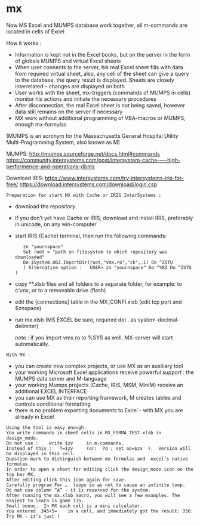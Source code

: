 # mx
Now MS Excel and MUMPS database work together, all m-commands are located in cells of Excel

How it works :
  - Information is kept not in the Excel books, but on the server in the form of globals MUMPS and virtual Excel sheets
  - When user connects to the server, his real Excel sheet fills with data from required virtual sheet, also, any cell of the sheet can give a query to the database, the query result is displayed. Sheets are closely interrelated – changes are displayed on both
  - User works with the sheet, mx-triggers (commands of MUMPS in cells) monitor his actions and initiate the necessary procedures
  - After disconnection, the real Excel sheet is not being saved, however data still remains on the server if necessary
  - MX work without additional programming of VBA-macros or MUMPS, enough mx-formulas
  
  (MUMPS is an acronym for the Massachusetts General Hospital Utility Multi-Programming System, also known as M)

  MUMPS:  http://mumps.sourceforge.net/docs.html#commands  
	https://community.intersystems.com/post/intersystem-cache-—-high-performence-and-operations-dbms  
	
  Download IRIS: https://www.intersystems.com/try-intersystems-iris-for-free/
		https://download.intersystems.com/download/login.csp

	Preparation for start MX with Cache or IRIS InterSystems :
  -  download the repository
  -  if you don’t yet have Cache or IRIS, download and install IRIS, preferably in unicode, on any win-computer
  -  start IRIS (Cache) terminal, then run the following commands:
  
			zn "yournspace"
			Set root = "path on filesystem to which repository was downloaded"
			Do $System.OBJ.ImportDir(root,"vmx.ro","ck",,1) Do ^ZSTU
			( Alternative option :   USER> zn "yournspace" Do ^%RI Do ^ZSTU  )
  -  copy **.xlsb files and all folders to a separate folder, for example: to c:\mx\, or to a removable drive (flash) 
  -  edit the [connections] table in the MX_CONFI.xlsb (edit tcp port and $znspace)
  -  run mx.xlsb (MS EXCEL be sure, required dot . as system-decimal-delimiter)

		note : if you import vmx.ro to %SYS as well, MX-server will start automatically.

	With MX :
  
  -  you can create new complex projects, or use MX as an auxiliary tool 
  -  your working Microsoft Excel applications receive powerful support : the MUMPS data server and M-language
  -  your working Mumps projects (Cache, IRIS, MSM, MiniM) receive an additional EXCEL INTERFACE
  -  you can use MX as their reporting framework, M creates tables and controls conditional formatting
  -  there is no problem exporting documents to Excel - with MX you are already in Excel
  
  
	Using the tool is easy enough.
	You write commands in sheet cells in MX_FORMA_TEST.xlsb in design_mode.
	Do not use :    write $zv     in m-commands.
	Instead of this :   ?=$zv     (or:  ?o ; set oo=$zv  ).  Version will be displayed in this cell.
	Question mark to distinguish between mx-formulas and  excel’s native formulas.
	In order to open a sheet for editing click the design_mode icon on the top bar MX.
	After editing click this icon again for save.
	Carefully program For …  loops so as not to cause an infinite loop.
	Do not use column “A” - it is reserved for the system.
	After running the mx.xlsb macro, you will see a few examples. The easiest to learn is game i15.
	Small bonus.  In MX each cell is a mini calculator.
	You entered  345+5=    in a cell, and immediately got the result: 350.
	Try MX - it's just !
